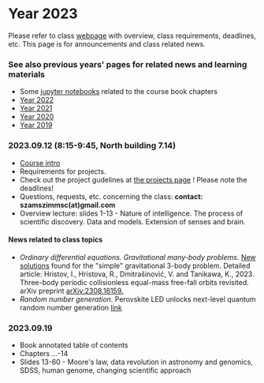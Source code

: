 # Year 2023

Please refer to class [webpage](https://icsabai.github.io/simulationsMsc/) with overview, class requirements, deadlines, etc. This page is for announcements and class related news.


### See also previous years' pages for related news and learning materials
- Some [jupyter notebooks](https://github.com/icsabai/simulationsMsc/tree/master) related to the course book chapters
- [Year 2022](https://icsabai.github.io/classes/compsimf17em/news2022/)
- [Year 2021](https://icsabai.github.io/classes/compsimf17em/news2021/)
- [Year 2020](https://icsabai.github.io/classes/compsimf17em/news2020/)
- [Year 2019](https://icsabai.github.io/classes/compsimf17em/news2019/)



### 2023.09.12 (8:15-9:45, North building 7.14) 
- [Course intro](class_intro_2023.pdf)
- Requirements for projects.
- Check out the project gudelines at [the projects page](https://icsabai.github.io/simulationsMsc/) ! Please note the deadlines!
- Questions, requests, etc. concerning the class: __contact: szamszimmsc(at)gmail.com__ 
- Overview lecture: slides 1-13 - Nature of intelligence. The process of scientific discovery. Data and models. Extension of senses and brain.

#### News related to class topics
- _Ordinary differential equations. Gravitational many-body problems._ [New solutions](https://www.newscientist.com/article/2390230-mathematicians-find-12000-solutions-for-fiendish-three-body-problem/) found for the "simple" gravitational 3-body problem.  Detailed article: Hristov, I., Hristova, R., Dmitrašinović, V. and Tanikawa, K., 2023. Three-body periodic collisionless equal-mass free-fall orbits revisited. arXiv preprint [arXiv:2308.16159.](https://arxiv.org/abs/2308.16159)
- _Random number generation._ Perovskite LED unlocks next-level quantum random number generation [link](https://newatlas.com/quantum-computing/perovskite-led-quantum-random-number/)


### 2023.09.19 
- Book annotated table of contents
- Chapters ...-14
- Slides 13-60 - Moore's law, data revolution in astronomy and genomics, SDSS, human genome, changing scientific approach
